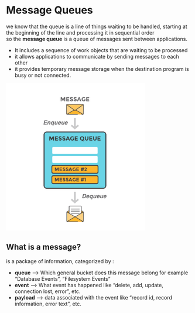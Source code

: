 
# Message Queues  
 we know that the queue is a line of things waiting to be handled, starting at the beginning of the line and processing it in sequential order  
 so the **message queue** is a queue of messages sent between applications.  

 - It includes a sequence of work objects that are waiting to be processed
 - it allows applications to communicate by sending messages to each other  
 - it provides temporary message storage when the destination program is busy or not connected.  

![msgQueue](./img/msgQueue.PNG)  

## What is a message?  
  is a package of information, categorized by :
   - **queue** --> Which general bucket does this message belong for example “Database Events”, “Filesystem Events”  
   - **event** --> What event has happened like “delete, add, update, connection lost, error”, etc.  
   - **payload** --> data associated with the event like  “record id, record information, error text”, etc.  

   
